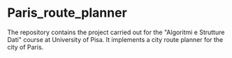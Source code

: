 # Paris_route_planner
The repository contains the project carried out for the "Algoritmi e Strutture Dati" course at University of Pisa. It implements a city route planner for the city of Paris.
